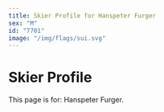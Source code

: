 ```yaml
---
title: Skier Profile for Hanspeter Furger
sex: "M"
id: "7701"
image: "/img/flags/sui.svg" 
---
```


# Skier Profile

This page is for: Hanspeter Furger.
    
